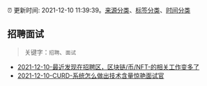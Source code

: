 :alarm_clock: 更新时间: 2021-12-10 11:39:39。[来源分类](../README.md)、[标签分类](../TAGS.md)、[时间分类](../TIMELINE.md)

## 招聘面试


> 关键字：`招聘`、`面试`



- [2021-12-10-最近发现在招聘区，区块链/币/NFT-的相关工作变多了](https://www.v2ex.com/t/821397) 
- [2021-12-10-CURD-系统怎么做出技术含量惊艳面试官](https://toutiao.io/k/0hurrgr) 